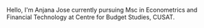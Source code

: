 Hello, I'm Anjana Jose currently pursuing Msc in Econometrics and Financial Technology at Centre for Budget Studies, CUSAT.
